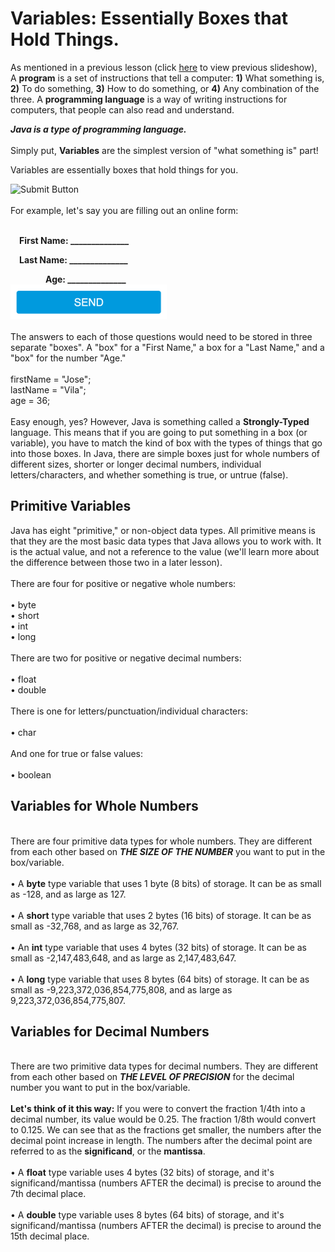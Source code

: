 <h1>Variables: Essentially Boxes that Hold Things.</h1>

As mentioned in a previous lesson (click <a href="https://docs.google.com/presentation/d/1gs1s35daJTko10G4WYKMvKptp0ZvZ7JUw2ZgdK1Gdqw/edit?usp=sharing">here</a> to view previous slideshow), A <b>program</b> is a set of instructions that tell a computer: <b>1)</b> What something is, <b>2)</b> To do something, <b>3)</b> How to do something, or <b>4)</b> Any combination of the three. A <b>programming language</b> is a way of writing instructions for computers, that people can also read and understand.

<b><i>Java is a type of programming language.</i></b><br>
<br>
Simply put, <b>Variables</b> are the simplest version of "what something is" part!

Variables are essentially boxes that hold things for you.

<img src="http://hackathon-in-a-box.org/img/box.png" alt="Submit Button" height="250" width="250">
<br><br>
For example, let's say you are filling out an online form:<br><br>

<b>&emsp;First Name: ______________ </b>

<b>&emsp;Last Name: ______________ </b>

<b>&emsp;&emsp;&emsp;&emsp;Age: ______________ </b>
<br>
<img src="https://raw.githubusercontent.com/JDVila/MockLesson/master/send_button.png" alt="Submit Button" height="55" width="250">
<br><br>
The answers to each of those questions would need to be stored in three separate "boxes". A "box" for a "First Name," a box for a "Last Name," and a "box" for the number "Age."
<br><br>
firstName = "Jose";<br>
lastName = "Vila";<br>
age = 36;<br>
<br>
Easy enough, yes? However, Java is something called a <b>Strongly-Typed</b> language. This means that if you are going to put something in a box (or variable), you have to match the kind of box with the types of things that go into those boxes. In Java, there are simple boxes just for whole numbers of different sizes, shorter or longer decimal numbers, individual letters/characters, and whether something is true, or untrue (false).

<h2>Primitive Variables</h2>
Java has eight "primitive," or non-object data types. All primitive means is that they are the most basic data types that Java allows you to work with. It is the actual value, and not a reference to the value (we'll learn more about the difference between those two in a later lesson).<br>
<br>
There are four for positive or negative whole numbers:<br>
<br>
&bull; byte<br>
&bull; short<br>
&bull; int<br>
&bull; long<br>
<br>
There are two for positive or negative decimal numbers:<br>
<br>
&bull; float<br>
&bull; double<br>
<br>
There is one for letters/punctuation/individual characters:<br>
<br>
&bull; char<br>
<br>
And one for true or false values:<br>
<br>
&bull; boolean<br>
<h2>Variables for Whole Numbers</h2>
<br>
There are four primitive data types for whole numbers. They are different from each other based on <b><i>THE SIZE OF THE NUMBER</i></b> you want to put in the box/variable.<br>
<br>
&bull; A <b>byte</b> type variable that uses 1 byte (8 bits) of storage. It can be as small as -128, and as large as 127.<br>
<br>
&bull; A <b>short</b> type variable that uses 2 bytes (16 bits) of storage. It can be as small as -32,768, and as large as 32,767.<br>
<br>
&bull; An <b>int</b> type variable that uses 4 bytes (32 bits) of storage. It can be as small as -2,147,483,648, and as large as 2,147,483,647.<br>
<br>
&bull; A <b>long</b> type variable that uses 8 bytes (64 bits) of storage. It can be as small as -9,223,372,036,854,775,808, and as large as 9,223,372,036,854,775,807.<br>

<h2>Variables for Decimal Numbers</h2>
<br>
There are two primitive data types for decimal numbers. They are different from each other based on <b><i>THE LEVEL OF PRECISION</i></b> for the decimal number you want to put in the box/variable.<br>
<br>
<b>Let's think of it this way:</b> If you were to convert the fraction 1/4th into a decimal number, its value would be 0.25. The fraction 1/8th would convert to 0.125. We can see that as the fractions get smaller, the numbers after the decimal point increase in length. The numbers after the decimal point are referred to as the <b>significand</b>, or the <b>mantissa</b>.<br>
<br>
&bull; A <b>float</b> type variable uses 4 bytes (32 bits) of storage, and it's significand/mantissa (numbers AFTER the decimal) is precise to around the 7th decimal place.<br>
<br>
&bull; A <b>double</b> type variable uses 8 bytes (64 bits) of storage, and it's significand/mantissa (numbers AFTER the decimal) is precise to around the 15th decimal place.<br>
